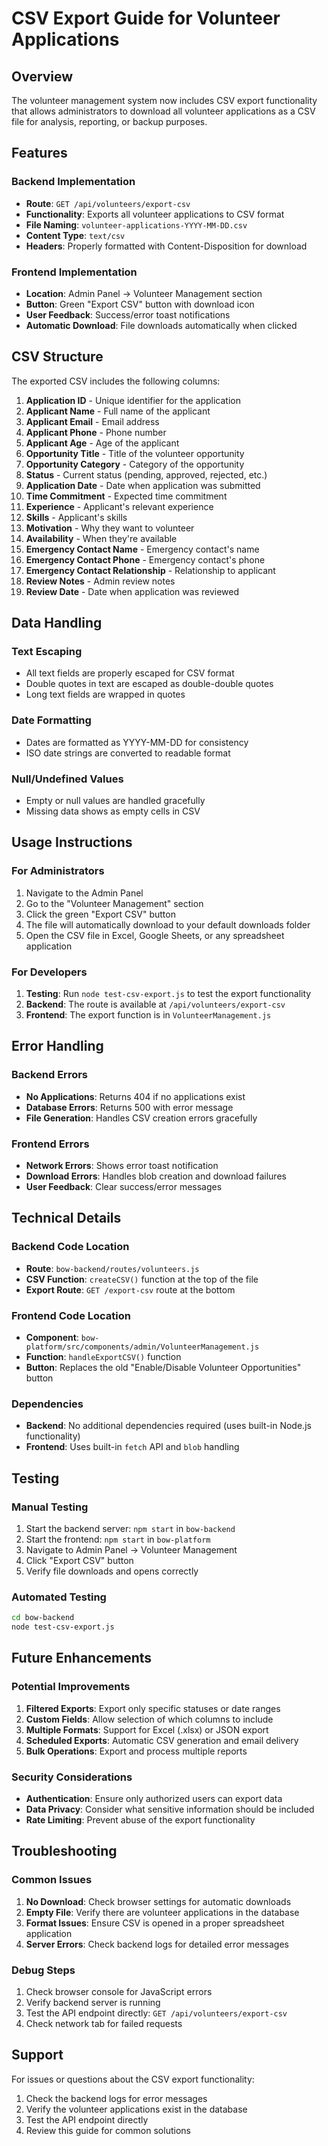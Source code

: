 # CSV Export Guide for Volunteer Applications

## Overview
The volunteer management system now includes CSV export functionality that allows administrators to download all volunteer applications as a CSV file for analysis, reporting, or backup purposes.

## Features

### Backend Implementation
- **Route**: `GET /api/volunteers/export-csv`
- **Functionality**: Exports all volunteer applications to CSV format
- **File Naming**: `volunteer-applications-YYYY-MM-DD.csv`
- **Content Type**: `text/csv`
- **Headers**: Properly formatted with Content-Disposition for download

### Frontend Implementation
- **Location**: Admin Panel → Volunteer Management section
- **Button**: Green "Export CSV" button with download icon
- **User Feedback**: Success/error toast notifications
- **Automatic Download**: File downloads automatically when clicked

## CSV Structure

The exported CSV includes the following columns:

1. **Application ID** - Unique identifier for the application
2. **Applicant Name** - Full name of the applicant
3. **Applicant Email** - Email address
4. **Applicant Phone** - Phone number
5. **Applicant Age** - Age of the applicant
6. **Opportunity Title** - Title of the volunteer opportunity
7. **Opportunity Category** - Category of the opportunity
8. **Status** - Current status (pending, approved, rejected, etc.)
9. **Application Date** - Date when application was submitted
10. **Time Commitment** - Expected time commitment
11. **Experience** - Applicant's relevant experience
12. **Skills** - Applicant's skills
13. **Motivation** - Why they want to volunteer
14. **Availability** - When they're available
15. **Emergency Contact Name** - Emergency contact's name
16. **Emergency Contact Phone** - Emergency contact's phone
17. **Emergency Contact Relationship** - Relationship to applicant
18. **Review Notes** - Admin review notes
19. **Review Date** - Date when application was reviewed

## Data Handling

### Text Escaping
- All text fields are properly escaped for CSV format
- Double quotes in text are escaped as double-double quotes
- Long text fields are wrapped in quotes

### Date Formatting
- Dates are formatted as YYYY-MM-DD for consistency
- ISO date strings are converted to readable format

### Null/Undefined Values
- Empty or null values are handled gracefully
- Missing data shows as empty cells in CSV

## Usage Instructions

### For Administrators
1. Navigate to the Admin Panel
2. Go to the "Volunteer Management" section
3. Click the green "Export CSV" button
4. The file will automatically download to your default downloads folder
5. Open the CSV file in Excel, Google Sheets, or any spreadsheet application

### For Developers
1. **Testing**: Run `node test-csv-export.js` to test the export functionality
2. **Backend**: The route is available at `/api/volunteers/export-csv`
3. **Frontend**: The export function is in `VolunteerManagement.js`

## Error Handling

### Backend Errors
- **No Applications**: Returns 404 if no applications exist
- **Database Errors**: Returns 500 with error message
- **File Generation**: Handles CSV creation errors gracefully

### Frontend Errors
- **Network Errors**: Shows error toast notification
- **Download Errors**: Handles blob creation and download failures
- **User Feedback**: Clear success/error messages

## Technical Details

### Backend Code Location
- **Route**: `bow-backend/routes/volunteers.js`
- **CSV Function**: `createCSV()` function at the top of the file
- **Export Route**: `GET /export-csv` route at the bottom

### Frontend Code Location
- **Component**: `bow-platform/src/components/admin/VolunteerManagement.js`
- **Function**: `handleExportCSV()` function
- **Button**: Replaces the old "Enable/Disable Volunteer Opportunities" button

### Dependencies
- **Backend**: No additional dependencies required (uses built-in Node.js functionality)
- **Frontend**: Uses built-in `fetch` API and `blob` handling

## Testing

### Manual Testing
1. Start the backend server: `npm start` in `bow-backend`
2. Start the frontend: `npm start` in `bow-platform`
3. Navigate to Admin Panel → Volunteer Management
4. Click "Export CSV" button
5. Verify file downloads and opens correctly

### Automated Testing
```bash
cd bow-backend
node test-csv-export.js
```

## Future Enhancements

### Potential Improvements
1. **Filtered Exports**: Export only specific statuses or date ranges
2. **Custom Fields**: Allow selection of which columns to include
3. **Multiple Formats**: Support for Excel (.xlsx) or JSON export
4. **Scheduled Exports**: Automatic CSV generation and email delivery
5. **Bulk Operations**: Export and process multiple reports

### Security Considerations
- **Authentication**: Ensure only authorized users can export data
- **Data Privacy**: Consider what sensitive information should be included
- **Rate Limiting**: Prevent abuse of the export functionality

## Troubleshooting

### Common Issues
1. **No Download**: Check browser settings for automatic downloads
2. **Empty File**: Verify there are volunteer applications in the database
3. **Format Issues**: Ensure CSV is opened in a proper spreadsheet application
4. **Server Errors**: Check backend logs for detailed error messages

### Debug Steps
1. Check browser console for JavaScript errors
2. Verify backend server is running
3. Test the API endpoint directly: `GET /api/volunteers/export-csv`
4. Check network tab for failed requests

## Support

For issues or questions about the CSV export functionality:
1. Check the backend logs for error messages
2. Verify the volunteer applications exist in the database
3. Test the API endpoint directly
4. Review this guide for common solutions 